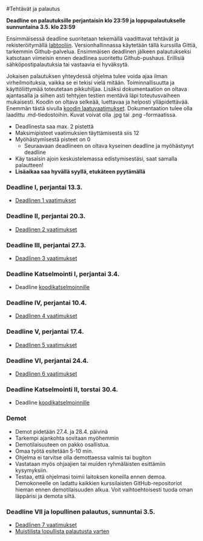 ﻿#Tehtävät ja palautus

**Deadline on palautuksille perjantaisin klo 23:59 ja loppupalautukselle sunnuntaina 3.5. klo 23:59**

Ensimmäisessä deadline suoritetaan tekemällä vaadittavat tehtävät ja rekisteröitymällä [labtooliin](http://tktl-labtool.herokuapp.com/register). Versionhallinnassa käytetään tällä kurssilla Gittiä, tarkemmin Github-palvelua. Ensimmäisen deadlinen jälkeen palautukseksi katsotaan viimeisin ennen deadlinea suoritettu Github-pushaus. Erillisiä sähköpostipalautuksia tai vastaavia ei hyväksytä.

Jokaisen palautuksen yhteydessä ohjelma tulee voida ajaa ilman virheilmoituksia, vaikka se ei tekisi vielä mitään. Toiminnallisuutta ja käyttöliittymää toteutetaan pikkuhiljaa. Lisäksi dokumentaation  on oltava ajantasalla ja siihen asti tehtyjen testien mentävä läpi toteutusvaiheen mukaisesti. Koodin on oltava selkeää, luettavaa ja helposti ylläpidettävää. Enemmän tästä sivulla [koodin laatuvaatimukset](Koodin-laatuvaatimukset.md). Dokumentaation tulee olla laadittu .md-tiedostoihin. Kuvat voivat olla .jpg tai .png -formaatissa.

* Deadlinesta saa max. 2 pistettä
* Maksimipisteet vaatimuksien täyttämisestä siis 12
* Myöhästymisestä pisteet on 0
  * Seuraavaan deadlineen on oltava kyseinen deadline ja myöhästynyt deadline
* Käy tasaisin ajoin keskustelemassa edistymisestäsi, saat samalla palautteen!
* **Lisäaikaa saa hyvällä syyllä, etukäteen pyytämällä**

### Deadline I, perjantai 13.3.
* [Deadlinen 1 vaatimukset](Deadline-1.md)

### Deadline II, perjantai 20.3.
* [Deadlinen 2 vaatimukset](Deadline-2.md)

### Deadline III, perjantai 27.3.
* [Deadlinen 3 vaatimukset](Deadline-3.md)

### Deadline Katselmointi I, perjantai 3.4.
* Deadline [koodikatselmoinnille](Koodikatselmointi.md)

### Deadline IV, perjantai 10.4.
* [Deadlinen 4 vaatimukset](Deadline-4.md)

### Deadline V, perjantai 17.4.
* [Deadlinen 5 vaatimukset](Deadline-5.md)

### Deadline VI, perjantai 24.4.
* [Deadlinen 6 vaatimukset](Deadline-6.md)

### Deadline Katselmointi II, torstai 30.4.
* Deadline [koodikatselmoinnille](Koodikatselmointi.md)

### Demot

* Demot pidetään 27.4. ja 28.4. päivinä
* Tarkempi ajankohta sovitaan myöhemmin
* Demotilaisuuteen on pakko osallistua.
* Omaa työtä esitetään 5-10 min. 
* Ohjelma ei tarvitse olla demottaessa valmis tai bugiton
* Vastataan myös ohjaajien tai muiden ryhmäläisten esittämiin kysymyksiin.
* Testaa, että ohjelmasi toimii laitoksen koneilla ennen demoa. Demokoneelle on ladattu kaikkien kurssilaisten GitHub-repositoriot hieman ennen demotilaisuuden alkua. Voit vaihtoehtoisesti tuoda oman läppärisi ja demota siltä.

### Deadline VII ja lopullinen palautus, sunnuntai 3.5.
* [Deadlinen 7 vaatimukset](Deadline-7-lopullinen-palautus.md)
* [Muistilista lopullista palautusta varten](Muistilista.md)
